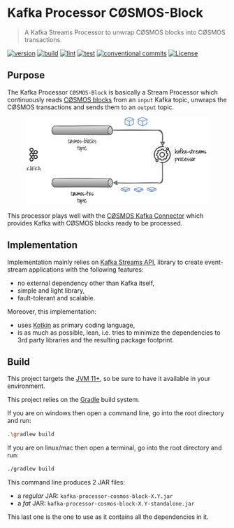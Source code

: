 # Kafka Processor CØSMOS-Block

> A Kafka Streams Processor to unwrap CØSMOS blocks into CØSMOS transactions.

[![version](https://img.shields.io/github/v/release/okp4/kafka-processor-cosmos-block)](https://github.com/okp4/kafka-processor-cosmos-block/releases)
[![build](https://github.com/okp4/kafka-processor-cosmos-block/actions/workflows/build.yml/badge.svg)](https://github.com/okp4/kafka-processor-cosmos-block/actions/workflows/build.yml)
[![lint](https://github.com/okp4/kafka-processor-cosmos-block/actions/workflows/lint.yml/badge.svg)](https://github.com/okp4/kafka-processor-cosmos-block/actions/workflows/lint.yml)
[![test](https://github.com/okp4/kafka-processor-cosmos-block/actions/workflows/test.yml/badge.svg)](https://github.com/okp4/kafka-processor-cosmos-block/actions/workflows/test.yml)
[![conventional commits](https://img.shields.io/badge/Conventional%20Commits-1.0.0-yellow.svg)](https://conventionalcommits.org)
[![License](https://img.shields.io/badge/License-BSD_3--Clause-blue.svg)](https://opensource.org/licenses/BSD-3-Clause)

## Purpose

The Kafka Processor `CØSMOS-Block` is basically a Stream Processor which continuously
reads [CØSMOS blocks](https://docs.cosmos.network/master/intro/sdk-app-architecture.html) from an `input` Kafka topic,
unwraps the CØSMOS transactions and sends them to an `output` topic.

<p align="center">
  <img src="./docs/overview.png">
</p>

This processor plays well with the [CØSMOS Kafka Connector](github.com/okp4/kafka-connector-cosmos)
which provides Kafka with CØSMOS blocks ready to be processed.

## Implementation

Implementation mainly relies on [Kafka Streams API](https://kafka.apache.org/documentation/streams), library to create
event-stream applications with the following features:

- no external dependency other than Kafka itself,
- simple and light library,
- fault-tolerant and scalable.

Moreover, this implementation:

- uses [Kotkin](https://kotlinlang.org/) as primary coding language,
- is as much as possible, lean, i.e. tries to minimize the dependencies to 3rd party libraries and the resulting package
  footprint.

## Build

This project targets the [JVM 11+](https://openjdk.java.net/), so be sure to have it available in your environment.

This project relies on the [Gradle](https://gradle.org/) build system.

If you are on windows then open a command line, go into the root directory and run:

```sh
.\gradlew build
```

If you are on linux/mac then open a terminal, go into the root directory and run:

```sh
./gradlew build
```

This command line produces 2 JAR files:

- a _regular_ JAR: `kafka-processor-cosmos-block-X.Y.jar`
- a _fat_ JAR: `kafka-processor-cosmos-block-X.Y-standalone.jar`

This last one is the one to use as it contains all the dependencies in it.
